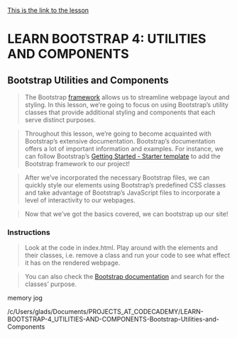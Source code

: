 [This is the link to the lesson](https://www.codecademy.com/courses/learn-bootstrap/lessons/learn-bootstrap-utilities-components/exercises/bootstrap-utilities-and-components)


# LEARN BOOTSTRAP 4: UTILITIES AND COMPONENTS

## Bootstrap Utilities and Components

> The Bootstrap [framework](https://www.codecademy.com/resources/docs/general/framework) allows us to streamline webpage layout and styling. In this lesson, we’re going to focus on using Bootstrap’s utility classes that provide additional styling and components that each serve distinct purposes.

> Throughout this lesson, we’re going to become acquainted with Bootstrap’s extensive documentation. Bootstrap’s documentation offers a lot of important information and examples. For instance, we can follow Bootstrap’s [Getting Started - Starter template](https://getbootstrap.com/docs/4.2/getting-started/introduction/#starter-template) to add the Bootstrap framework to our project!

> After we’ve incorporated the necessary Bootstrap files, we can quickly style our elements using Bootstrap’s predefined CSS classes and take advantage of Bootstrap’s JavaScript files to incorporate a level of interactivity to our webpages.

> Now that we’ve got the basics covered, we can bootstrap up our site!

### Instructions

> Look at the code in index.html. Play around with the elements and their classes, i.e. remove a class and run your code to see what effect it has on the rendered webpage.

> You can also check the [Bootstrap documentation](https://getbootstrap.com/docs/4.2/getting-started/introduction/) and search for the classes’ purpose.


memory jog

/c/Users/glads/Documents/PROJECTS_AT_CODECADEMY/LEARN-BOOTSTRAP-4_UTILITIES-AND-COMPONENTS-Bootstrap-Utilities-and-Components
